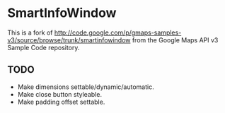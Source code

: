 SmartInfoWindow
===============

This is a fork of http://code.google.com/p/gmaps-samples-v3/source/browse/trunk/smartinfowindow
from the Google Maps API v3 Sample Code repository.

TODO
----

* Make dimensions settable/dynamic/automatic.
* Make close button styleable.
* Make padding offset settable.
